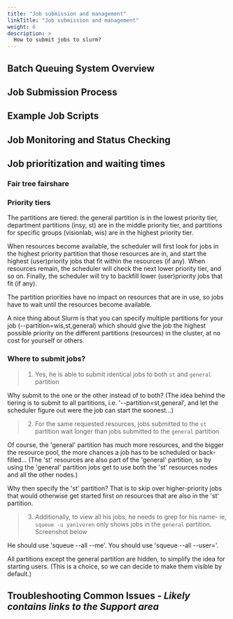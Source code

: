 ```yaml
---
title: "Job submission and management"
linkTitle: "Job submission and management"
weight: 6
description: >
  How to submit jobs to slurm?
---
```


## Batch Queuing System Overview

## Job Submission Process


## Example Job Scripts


## Job Monitoring and Status Checking


## Job prioritization and waiting times

### Fair tree fairshare

### Priority tiers
The partitions are tiered: the general partition is in the lowest priority tier, department partitions (insy, st) are in the middle priority tier, and partitions for specific groups (visionlab, wis) are in the highest priority tier.

When resources become available, the scheduler will first look for jobs in the highest priority partition that those resources are in, and start the highest (user)priority jobs that fit within the resources (if any). When resources remain, the scheduler will check the next lower priority tier, and so on. Finally, the scheduler will try to backfill lower (user)priority jobs that fit (if any).

The partition priorities have no impact on resources that are in use, so jobs have to wait until the resources become available.

A nice thing about Slurm is that you can specify multiple partitions for your job (--partition=wis,st,general) which should give the job the highest possible priority on the different partitions (resources) in the cluster, at no cost for yourself or others.


### Where to submit jobs?

>  1. Yes, he is able to submit identical jobs to both `st` and `general` partition

Why submit to the one or the other instead of to both? (The idea behind the tiering is to submit to all partitions, i.e. '--partition=st,general', and let the scheduler figure out were the job can start the soonest...)

>  2. For the same requested resources, jobs submitted to the `st` partition wait longer than jobs submitted to the `general` partition

Of course, the 'general' partition has much more resources, and the bigger the resource pool, the more chances a job has to be scheduled or back-filled... (The 'st' resources are also part of the 'general' partition, so by using the 'general' partition jobs get to use both the 'st' resources nodes and all the other nodes.)

Why then specify the 'st' partition? That is to skip over higher-priority jobs that would otherwise get started first on resources that are also in the 'st' partition.

>  3. Additionally, to view all his jobs, he needs to grep for his name- ie, `squeue -u yanivoren` only shows jobs in the `general` partition. Screenshot below

He should use 'squeue --all --me'. You should use 'squeue --all --user=<username>'.

All partitions except the general partition are hidden, to simplify the idea for starting users. (This is a choice, so we can decide to make them visible by default.)



## Troubleshooting Common Issues - _Likely contains links to the Support area_